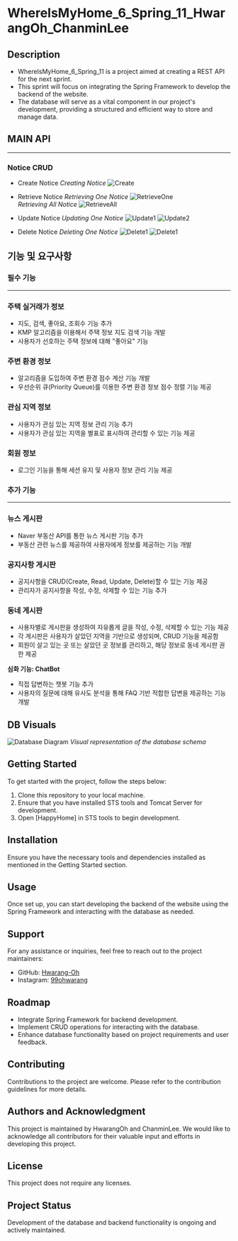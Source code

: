 # WhereIsMyHome_6_Spring_11_HwarangOh_ChanminLee

## Description

- WhereIsMyHome_6_Spring_11 is a project aimed at creating a REST API for the next sprint.
- This sprint will focus on integrating the Spring Framework to develop the backend of the website.
- The database will serve as a vital component in our project's development, providing a structured and efficient way to store and manage data.

## MAIN API

---

### Notice CRUD

- Create Notice
  _Creating Notice_
  ![Create](API_Info/Notice_Create.png)

- Retrieve Notice
  _Retrieving One Notice_
  ![RetrieveOne](API_Info/Notice_RetrieveOne.png)\
  _Retrieving All Notice_
  ![RetrieveAll](API_Info/Notice_RetrieveAll.png)

- Update Notice
  _Updating One Notice_
  ![Update1](API_Info/Notice_Update1.png)
  ![Update2](API_Info/Notice_Update2.png)

- Delete Notice
  _Deleting One Notice_
  ![Delete1](API_Info/Notice_Delete1.png)
  ![Delete1](API_Info/Notice_Delete1.png)

## 기능 및 요구사항

### 필수 기능

---

### 주택 실거래가 정보

- 지도, 검색, 좋아요, 조회수 기능 추가
- KMP 알고리즘을 이용해서 주택 정보 지도 검색 기능 개발
- 사용자가 선호하는 주택 정보에 대해 "좋아요" 기능

### 주변 환경 정보

- 알고리즘을 도입하여 주변 환경 점수 계산 기능 개발
- 우선순위 큐(Priority Queue)를 이용한 주변 환경 정보 점수 정렬 기능 제공

### 관심 지역 정보

- 사용자가 관심 있는 지역 정보 관리 기능 추가
- 사용자가 관심 있는 지역을 별표로 표시하여 관리할 수 있는 기능 제공

### 회원 정보

- 로그인 기능을 통해 세션 유지 및 사용자 정보 관리 기능 제공

### 추가 기능

---

### 뉴스 게시판

- Naver 부동산 API를 통한 뉴스 게시판 기능 추가
- 부동산 관련 뉴스를 제공하여 사용자에게 정보를 제공하는 기능 개발

### 공지사항 게시판

- 공지사항을 CRUD(Create, Read, Update, Delete)할 수 있는 기능 제공
- 관리자가 공지사항을 작성, 수정, 삭제할 수 있는 기능 추가

### 동네 게시판

- 사용자별로 게시판을 생성하여 자유롭게 글을 작성, 수정, 삭제할 수 있는 기능 제공
- 각 게시판은 사용자가 살았던 지역을 기반으로 생성되며, CRUD 기능을 제공함
- 회원이 살고 있는 곳 또는 살았던 곳 정보를 관리하고, 해당 정보로 동네 게시판 권한 제공

**심화 기능: ChatBot**

- 직접 답변하는 챗봇 기능 추가
- 사용자의 질문에 대해 유사도 분석을 통해 FAQ 기반 적합한 답변을 제공하는 기능 개발

## DB Visuals

![Database Diagram](DB_resources/HoshinoHome.png)
_Visual representation of the database schema_

## Getting Started

To get started with the project, follow the steps below:

1. Clone this repository to your local machine.
2. Ensure that you have installed STS tools and Tomcat Server for development.
3. Open [HappyHome] in STS tools to begin development.

## Installation

Ensure you have the necessary tools and dependencies installed as mentioned in the Getting Started section.

## Usage

Once set up, you can start developing the backend of the website using the Spring Framework and interacting with the database as needed.

## Support

For any assistance or inquiries, feel free to reach out to the project maintainers:

- GitHub: [Hwarang-Oh](https://github.com/Hwarang-Oh)
- Instagram: [99ohwarang](https://www.instagram.com/99ohwarang/)

## Roadmap

- Integrate Spring Framework for backend development.
- Implement CRUD operations for interacting with the database.
- Enhance database functionality based on project requirements and user feedback.

## Contributing

Contributions to the project are welcome. Please refer to the contribution guidelines for more details.

## Authors and Acknowledgment

This project is maintained by HwarangOh and ChanminLee. We would like to acknowledge all contributors for their valuable input and efforts in developing this project.

## License

This project does not require any licenses.

## Project Status

Development of the database and backend functionality is ongoing and actively maintained.
